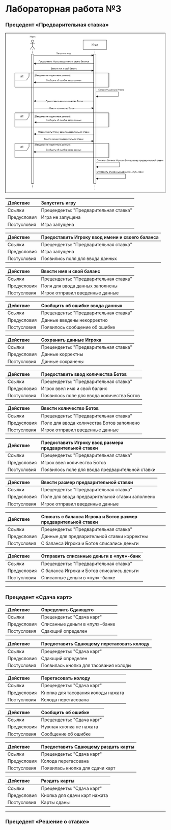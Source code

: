# Лабораторная работа №3

### Прецедент «Предварительная ставка»

![Диаграмма](https://github.com/HungryLite/Rtippo/blob/main/images/lab3.drawio.png)

| Действие    | Запустить игру |
|:------------|:-|
| Ссылки      | Преценденты: "Предварительная ставка" |
| Предусловия | Игра не запущена |
| Постусловия | Игра запущена |

| Действие    | Предоставить Игроку ввод имени и своего баланса |
|:------------|:-|
| Ссылки      | Преценденты: "Предварительная ставка" |
| Предусловия | Игра запущена |
| Постусловия | Появились поля для ввода данных |

| Действие    | Ввести имя и свой баланс |
|:------------|:-|
| Ссылки      | Преценденты: "Предварительная ставка" |
| Предусловия | Поля для ввода данных заполнены |
| Постусловия | Игрок отправил введенные данные |

| Действие    | Сообщить об ошибке ввода данных |
|:------------|:-|
| Ссылки      | Преценденты: "Предварительная ставка" |
| Предусловия | Данные введены некорректно |
| Постусловия | Появилось сообщение об ошибке |

| Действие    | Сохранить данные Игрока |
|:------------|:-|
| Ссылки      | Преценденты: "Предварительная ставка" |
| Предусловия | Данные корректны |
| Постусловия | Данные сохранены |

| Действие    | Предоставить ввод количества Ботов |
|:------------|:-|
| Ссылки      | Преценденты: "Предварительная ставка" |
| Предусловия | Игрок ввел имя и свой баланс |
| Постусловия | Появилось поле для ввода количества Ботов |

| Действие    | Ввести количество Ботов |
|:------------|:-|
| Ссылки      | Преценденты: "Предварительная ставка" |
| Предусловия | Поле для ввода количества Ботов заполнено |
| Постусловия | Игрок отправил введенные данные |

| Действие    | Предоставить Игроку ввод размера предварительной ставки |
|:------------|:-|
| Ссылки      | Преценденты: "Предварительная ставка" |
| Предусловия | Игрок ввел количество Ботов |
| Постусловия | Появилось поле для ввода предварительной ставки |

| Действие    | Ввести размер предварительной ставки |
|:------------|:-|
| Ссылки      | Преценденты: "Предварительная ставка" |
| Предусловия | Поле для ввода предварительной ставки заполнено |
| Постусловия | Игрок отправил введенные данные |

| Действие    | Списать с баланса Игрока и Ботов размер предварительной ставки |
|:------------|:-|
| Ссылки      | Преценденты: "Предварительная ставка" |
| Предусловия | Данные для предварительной ставки корректны |
| Постусловия | С баланса Игрока и Ботов списались деньги |

| Действие    | Отправить списанные деньги в «пул»-банк |
|:------------|:-|
| Ссылки      | Преценденты: "Предварительная ставка" |
| Предусловия | С баланса Игрока и Ботов списались деньги |
| Постусловия | Списанные деньги в «пул»-банке |
***

### Прецедент «Сдача карт»

| Действие    | Определить Сдающего |
|:------------|:-|
| Ссылки      | Преценденты: "Сдача карт" |
| Предусловия | Списанные деньги в «пул»-банке |
| Постусловия | Сдающий определен |

| Действие    | Предоставить Сдающему перетасовать колоду |
|:------------|:-|
| Ссылки      | Преценденты: "Сдача карт" |
| Предусловия | Сдающий определен |
| Постусловия | Появилась кнопка для тасования колоды |

| Действие    | Перетасовать колоду |
|:------------|:-|
| Ссылки      | Преценденты: "Сдача карт" |
| Предусловия | Кнопка для тасования колоды нажата |
| Постусловия | Колода перетасована |

| Действие    | Сообщить об ошибке |
|:------------|:-|
| Ссылки      | Преценденты: "Сдача карт" |
| Предусловия | Нужная кнопка не нажата |
| Постусловия | Сообщение об ошибке |

| Действие    | Предоставить Сдающему раздать карты |
|:------------|:-|
| Ссылки      | Преценденты: "Сдача карт" |
| Предусловия | Колода перетасована |
| Постусловия | Появилась кнопка для сдачи карт |

| Действие    | Раздать карты |
|:------------|:-|
| Ссылки      | Преценденты: "Сдача карт" |
| Предусловия | Кнопка для сдачи карт нажата |
| Постусловия | Карты сданы |
***

### Прецедент «Решение о ставке»
